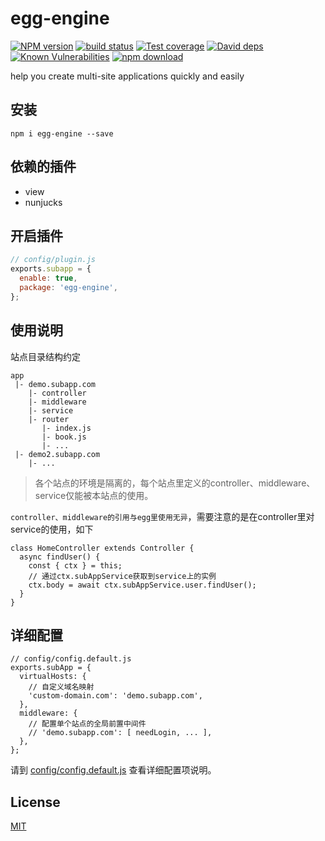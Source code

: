 # egg-engine

[![NPM version][npm-image]][npm-url]
[![build status][travis-image]][travis-url]
[![Test coverage][codecov-image]][codecov-url]
[![David deps][david-image]][david-url]
[![Known Vulnerabilities][snyk-image]][snyk-url]
[![npm download][download-image]][download-url]

[npm-image]: https://img.shields.io/npm/v/egg-engine.svg?style=flat-square
[npm-url]: https://npmjs.org/package/egg-engine
[travis-image]: https://img.shields.io/travis/eggjs/egg-engine.svg?style=flat-square
[travis-url]: https://travis-ci.org/eggjs/egg-engine
[codecov-image]: https://img.shields.io/codecov/c/github/eggjs/egg-engine.svg?style=flat-square
[codecov-url]: https://codecov.io/github/eggjs/egg-engine?branch=master
[david-image]: https://img.shields.io/david/eggjs/egg-engine.svg?style=flat-square
[david-url]: https://david-dm.org/eggjs/egg-engine
[snyk-image]: https://snyk.io/test/npm/egg-engine/badge.svg?style=flat-square
[snyk-url]: https://snyk.io/test/npm/egg-engine
[download-image]: https://img.shields.io/npm/dm/egg-engine.svg?style=flat-square
[download-url]: https://npmjs.org/package/egg-engine

help you create multi-site applications quickly and easily

## 安装

```
npm i egg-engine --save
```

## 依赖的插件

- view
- nunjucks

## 开启插件

```js
// config/plugin.js
exports.subapp = {
  enable: true,
  package: 'egg-engine',
};
```

## 使用说明

站点目录结构约定

```
app
 |- demo.subapp.com
    |- controller
    |- middleware
    |- service
    |- router
       |- index.js
       |- book.js
       |- ...
 |- demo2.subapp.com
    |- ...
```

> 各个站点的环境是隔离的，每个站点里定义的controller、middleware、service仅能被本站点的使用。

`controller、middleware的引用与egg里使用无异`，需要注意的是在controller里对service的使用，如下

```
class HomeController extends Controller {
  async findUser() {
    const { ctx } = this;
    // 通过ctx.subAppService获取到service上的实例
    ctx.body = await ctx.subAppService.user.findUser();
  }
}
```

## 详细配置

```
// config/config.default.js
exports.subApp = {
  virtualHosts: {
    // 自定义域名映射
    'custom-domain.com': 'demo.subapp.com',
  },
  middleware: {
    // 配置单个站点的全局前置中间件
    // 'demo.subapp.com': [ needLogin, ... ],
  },
};
```

请到 [config/config.default.js](config/config.default.js) 查看详细配置项说明。

## License

[MIT](LICENSE)
